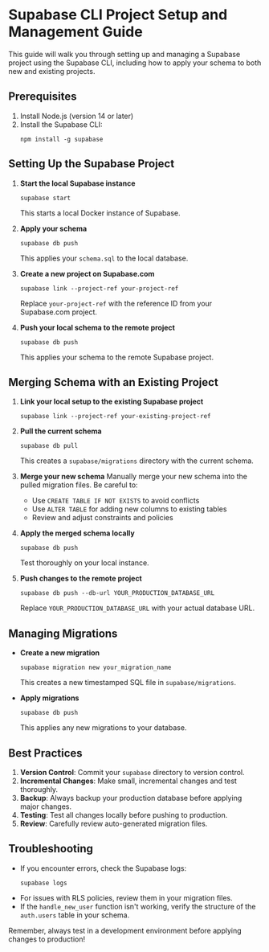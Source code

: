 # Supabase CLI Project Setup and Management Guide

This guide will walk you through setting up and managing a Supabase project using the Supabase CLI, including how to apply your schema to both new and existing projects.

## Prerequisites

1. Install Node.js (version 14 or later)
2. Install the Supabase CLI:
   ```
   npm install -g supabase
   ```

## Setting Up the Supabase Project

1. **Start the local Supabase instance**

   ```
   supabase start
   ```

   This starts a local Docker instance of Supabase.

2. **Apply your schema**

   ```
   supabase db push
   ```

   This applies your `schema.sql` to the local database.

3. **Create a new project on Supabase.com**

   ```
   supabase link --project-ref your-project-ref
   ```

   Replace `your-project-ref` with the reference ID from your Supabase.com project.

4. **Push your local schema to the remote project**
   ```
   supabase db push
   ```
   This applies your schema to the remote Supabase project.

## Merging Schema with an Existing Project

1. **Link your local setup to the existing Supabase project**

   ```
   supabase link --project-ref your-existing-project-ref
   ```

2. **Pull the current schema**

   ```
   supabase db pull
   ```

   This creates a `supabase/migrations` directory with the current schema.

3. **Merge your new schema**
   Manually merge your new schema into the pulled migration files. Be careful to:

   - Use `CREATE TABLE IF NOT EXISTS` to avoid conflicts
   - Use `ALTER TABLE` for adding new columns to existing tables
   - Review and adjust constraints and policies

4. **Apply the merged schema locally**

   ```
   supabase db push
   ```

   Test thoroughly on your local instance.

5. **Push changes to the remote project**
   ```
   supabase db push --db-url YOUR_PRODUCTION_DATABASE_URL
   ```
   Replace `YOUR_PRODUCTION_DATABASE_URL` with your actual database URL.

## Managing Migrations

- **Create a new migration**

  ```
  supabase migration new your_migration_name
  ```

  This creates a new timestamped SQL file in `supabase/migrations`.

- **Apply migrations**
  ```
  supabase db push
  ```
  This applies any new migrations to your database.

## Best Practices

1. **Version Control**: Commit your `supabase` directory to version control.
2. **Incremental Changes**: Make small, incremental changes and test thoroughly.
3. **Backup**: Always backup your production database before applying major changes.
4. **Testing**: Test all changes locally before pushing to production.
5. **Review**: Carefully review auto-generated migration files.

## Troubleshooting

- If you encounter errors, check the Supabase logs:
  ```
  supabase logs
  ```
- For issues with RLS policies, review them in your migration files.
- If the `handle_new_user` function isn't working, verify the structure of the `auth.users` table in your schema.

Remember, always test in a development environment before applying changes to production!
